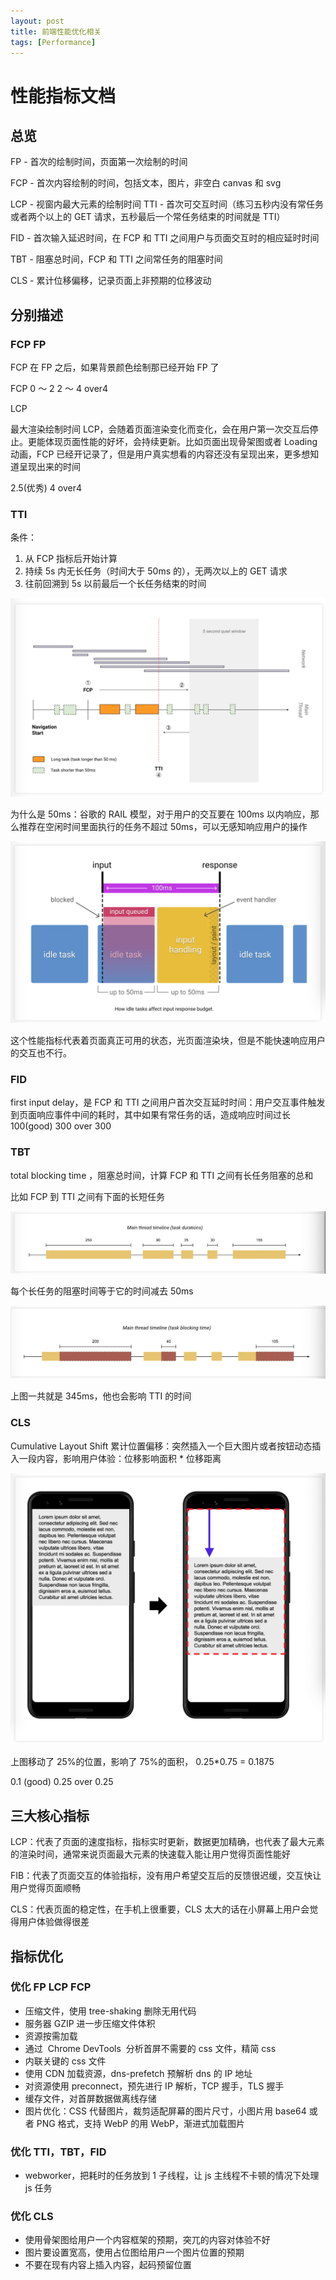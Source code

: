 ```yaml
---
layout: post
title: 前端性能优化相关
tags: [Performance]
---
```


# 性能指标文档

## 总览

FP - 首次的绘制时间，页面第一次绘制的时间

FCP - 首次内容绘制的时间，包括文本，图片，非空白 canvas 和 svg

LCP - 视窗内最大元素的绘制时间
TTI - 首次可交互时间（练习五秒内没有常任务或者两个以上的 GET 请求，五秒最后一个常任务结束的时间就是 TTI）

FID - 首次输入延迟时间，在 FCP 和 TTI 之间用户与页面交互时的相应延时时间

TBT - 阻塞总时间，FCP 和 TTI 之间常任务的阻塞时间

CLS - 累计位移偏移，记录页面上非预期的位移波动

## 分别描述

### FCP FP

FCP 在 FP 之后，如果背景颜色绘制那已经开始 FP 了

FCP 0 ～ 2 2 ～ 4 over4

LCP

最大渲染绘制时间 LCP，会随着页面渲染变化而变化，会在用户第一次交互后停止。更能体现页面性能的好坏，会持续更新。比如页面出现骨架图或者 Loading 动画，FCP 已经开记录了，但是用户真实想看的内容还没有呈现出来，更多想知道呈现出来的时间

2.5(优秀) 4 over4

### TTI

条件：

1. 从 FCP 指标后开始计算
2. 持续 5s 内无长任务（时间大于 50ms 的），无两次以上的 GET 请求
3. 往前回溯到 5s 以前最后一个长任务结束的时间

![](/img/posts/performace-2.png)

为什么是 50ms：谷歌的 RAIL 模型，对于用户的交互要在 100ms 以内响应，那么推荐在空闲时间里面执行的任务不超过 50ms，可以无感知响应用户的操作

![](/img/posts/performace-3.png)

这个性能指标代表着页面真正可用的状态，光页面渲染块，但是不能快速响应用户的交互也不行。

### FID

first input delay，是 FCP 和 TTI 之间用户首次交互延时时间：用户交互事件触发到页面响应事件中间的耗时，其中如果有常任务的话，造成响应时间过长
100(good) 300 over 300

### TBT

total blocking time ，阻塞总时间，计算 FCP 和 TTI 之间有长任务阻塞的总和

比如 FCP 到 TTI 之间有下面的长短任务

![](/img/posts/performace-4.png)

每个长任务的阻塞时间等于它的时间减去 50ms

![](/img/posts/performace-5.png)

上图一共就是 345ms，他也会影响 TTI 的时间

### CLS

Cumulative Layout Shift 累计位置偏移：突然插入一个巨大图片或者按钮动态插入一段内容，影响用户体验：位移影响面积 \* 位移距离

![](/img/posts/performace-1.png)

上图移动了 25%的位置，影响了 75%的面积， 0.25\*0.75 = 0.1875

0.1 (good) 0.25 over 0.25

## 三大核心指标

LCP：代表了页面的速度指标，指标实时更新，数据更加精确，也代表了最大元素的渲染时间，通常来说页面最大元素的快速载入能让用户觉得页面性能好

FIB：代表了页面交互的体验指标，没有用户希望交互后的反馈很迟缓，交互快让用户觉得页面顺畅

CLS：代表页面的稳定性，在手机上很重要，CLS 太大的话在小屏幕上用户会觉得用户体验做得很差

## 指标优化

### 优化 FP LCP FCP

- 压缩文件，使用 tree-shaking 删除无用代码
- 服务器 GZIP 进一步压缩文件体积
- 资源按需加载
- 通过  Chrome DevTools  分析首屏不需要的 css 文件，精简 css
- 内联关键的 css 文件
- 使用 CDN 加载资源，dns-prefetch 预解析 dns 的 IP 地址
- 对资源使用 preconnect，预先进行 IP 解析，TCP 握手，TLS 握手
- 缓存文件，对首屏数据做离线存储
- 图片优化：CSS 代替图片，裁剪适配屏幕的图片尺寸，小图片用 base64 或者 PNG 格式，支持 WebP 的用 WebP，渐进式加载图片

### 优化 TTI，TBT，FID

- webworker，把耗时的任务放到 1 子线程，让 js 主线程不卡顿的情况下处理 js 任务

### 优化 CLS

- 使用骨架图给用户一个内容框架的预期，突兀的内容对体验不好
- 图片要设置宽高，使用占位图给用户一个图片位置的预期
- 不要在现有内容上插入内容，起码预留位置

